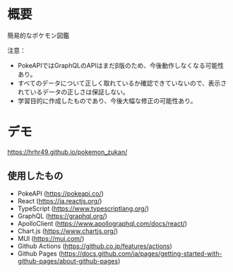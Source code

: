 # 概要
簡易的なポケモン図鑑

注意：
* PokeAPIではGraphQLのAPIはまだβ版のため、今後動作しなくなる可能性あり。
* すべてのデータについて正しく取れているか確認できていないので、表示されているデータの正しさは保証しない。
* 学習目的に作成したものであり、今後大幅な修正の可能性あり。

# デモ
https://hrhr49.github.io/pokemon_zukan/
## 使用したもの

* PokeAPI (https://pokeapi.co/)
* React (https://ja.reactjs.org/)
* TypeScript (https://www.typescriptlang.org/)
* GraphQL (https://graphql.org/)
* ApolloClient (https://www.apollographql.com/docs/react/)
* Chart.js (https://www.chartjs.org/)
* MUI (https://mui.com/)
* Github Actions (https://github.co.jp/features/actions)
* Github Pages (https://docs.github.com/ja/pages/getting-started-with-github-pages/about-github-pages)